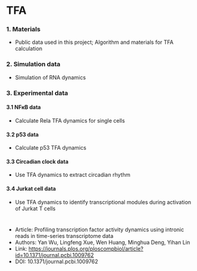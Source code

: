 # TFA
### 1. Materials
+ Public data used in this project; Algorithm and materials for TFA calculation
### 2. Simulation data
+ Simulation of RNA dynamics
### 3. Experimental data
#### 3.1 NFκB data
+ Calculate Rela TFA dynamics for single cells
#### 3.2 p53 data
+ Calculate p53 TFA dynamics
#### 3.3 Circadian clock data
+ Use TFA dynamics to extract circadian rhythm
#### 3.4 Jurkat cell data
+ Use TFA dynamics to identify transcriptional modules during activation of Jurkat T cells
# 
+ Article: Profiling transcription factor activity dynamics using intronic reads in time-series transcriptome data
+ Authors: Yan Wu, Lingfeng Xue, Wen Huang, Minghua Deng, Yihan Lin 
+ Link: https://journals.plos.org/ploscompbiol/article?id=10.1371/journal.pcbi.1009762
+ DOI: 10.1371/journal.pcbi.1009762
